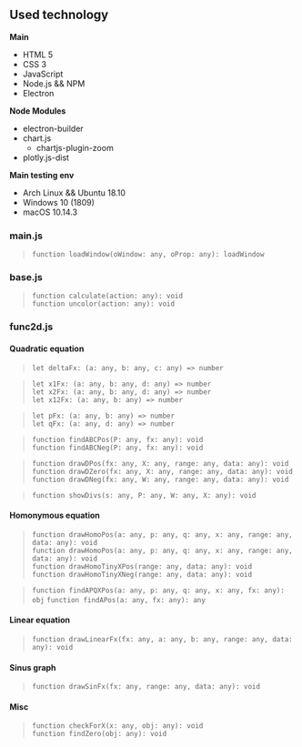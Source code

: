 ## Used technology

**Main**  
 * HTML 5
 * CSS 3
 * JavaScript
 * Node.js && NPM
 * Electron

**Node Modules**
 * electron-builder
 * chart.js
   * chartjs-plugin-zoom
 * plotly.js-dist

**Main testing env**
 * Arch Linux && Ubuntu 18.10
 * Windows 10 (1809)
 * macOS 10.14.3

### main.js

> `function loadWindow(oWindow: any, oProp: any): loadWindow`

### base.js

> `function calculate(action: any): void`  
> `function uncolor(action: any): void`

### func2d.js
#### Quadratic equation
> `let deltaFx: (a: any, b: any, c: any) => number`  

> `let x1Fx: (a: any, b: any, d: any) => number`  
> `let x2Fx: (a: any, b: any, d: any) => number`  
> `let x12Fx: (a: any, b: any) => number`  

> `let pFx: (a: any, b: any) => number`  
> `let qFx: (a: any, d: any) => number`  

> `function findABCPos(P: any, fx: any): void`  
> `function findABCNeg(P: any, fx: any): void`  

> `function drawDPos(fx: any, X: any, range: any, data: any): void`  
> `function drawDZero(fx: any, X: any, range: any, data: any): void`  
> `function drawDNeg(fx: any, W: any, range: any, data: any): void`  

> `function showDivs(s: any, P: any, W: any, X: any): void`

#### Homonymous equation

> `function drawHomoPos(a: any, p: any, q: any, x: any, range: any, data: any): void`  
> `function drawHomoPos(a: any, p: any, q: any, x: any, range: any, data: any): void`  
> `function drawHomoTinyXPos(range: any, data: any): void`  
> `function drawHomoTinyXNeg(range: any, data: any): void`  

> `function findAPQXPos(a: any, p: any, q: any, x: any, fx: any): obj`
> `function findAPos(a: any, fx: any): any`  

#### Linear equation

> `function drawLinearFx(fx: any, a: any, b: any, range: any, data: any): void`

#### Sinus graph

> `function drawSinFx(fx: any, range: any, data: any): void`

#### Misc

> `function checkForX(x: any, obj: any): void`  
> `function findZero(obj: any): void`